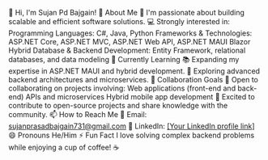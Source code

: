 👋 Hi, I'm Sujan Pd Bajgain!
👀 About Me
🌟 I'm passionate about building scalable and efficient software solutions.
💻 Strongly interested in:
Programming Languages: C#, Java, Python
Frameworks & Technologies: ASP.NET Core, ASP.NET MVC, ASP.NET Web API, ASP.NET MAUI Blazor Hybrid
Database & Backend Development: Entity Framework, relational databases, and data modeling
🌱 Currently Learning
📚 Expanding my expertise in ASP.NET MAUI and hybrid development.
🚀 Exploring advanced backend architectures and microservices.
💞️ Collaboration Goals
🤝 Open to collaborating on projects involving:
Web applications (front-end and back-end)
APIs and microservices
Hybrid mobile app development
🧠 Excited to contribute to open-source projects and share knowledge with the community.
📫 How to Reach Me
📧 Email: sujanprasadbajgain731@gmail.com
💼 LinkedIn: [[Your LinkedIn profile link]](https://www.linkedin.com/in/sujan-bajgain-a44212279/)
😄 Pronouns
He/Him
⚡ Fun Fact
I love solving complex backend problems while enjoying a cup of coffee! ☕
